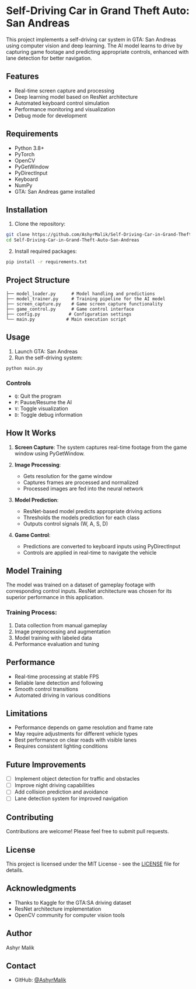 # Self-Driving Car in Grand Theft Auto: San Andreas

This project implements a self-driving car system in GTA: San Andreas using computer vision and deep learning. The AI model learns to drive by capturing game footage and predicting appropriate controls, enhanced with lane detection for better navigation.

## Features

- Real-time screen capture and processing
- Deep learning model based on ResNet architecture
- Automated keyboard control simulation
- Performance monitoring and visualization
- Debug mode for development

## Requirements

- Python 3.8+
- PyTorch
- OpenCV
- PyGetWindow
- PyDirectInput
- Keyboard
- NumPy
- GTA: San Andreas game installed

## Installation

1. Clone the repository:
```bash
git clone https://github.com/AshyrMalik/Self-Driving-Car-in-Grand-Theft-Auto-San-Andreas.git
cd Self-Driving-Car-in-Grand-Theft-Auto-San-Andreas
```

2. Install required packages:
```bash
pip install -r requirements.txt
```

## Project Structure

```
├── model_loader.py      # Model handling and predictions
├── model_trainer.py     # Training pipeline for the AI model
├── screen_capture.py    # Game screen capture functionality
├── game_control.py      # Game control interface
├── config.py           # Configuration settings
└── main.py            # Main execution script
```

## Usage

1. Launch GTA: San Andreas
2. Run the self-driving system:
```bash
python main.py
```

### Controls
- `Q`: Quit the program
- `P`: Pause/Resume the AI
- `V`: Toggle visualization
- `D`: Toggle debug information

## How It Works

1. **Screen Capture**: The system captures real-time footage from the game window using PyGetWindow.

2. **Image Processing**:
   - Gets resolution for the game window
   - Captures frames are processed and normalized
   - Processed images are fed into the neural network

4. **Model Prediction**:
   - ResNet-based model predicts appropriate driving actions
   - Thresholds the models prediction for each class
   - Outputs control signals (W, A, S, D)

5. **Game Control**:
   - Predictions are converted to keyboard inputs using PyDirectInput
   - Controls are applied in real-time to navigate the vehicle

## Model Training

The model was trained on a dataset of gameplay footage with corresponding control inputs. ResNet architecture was chosen for its superior performance in this application.

### Training Process:
1. Data collection from manual gameplay
2. Image preprocessing and augmentation
3. Model training with labeled data
4. Performance evaluation and tuning

## Performance

- Real-time processing at stable FPS
- Reliable lane detection and following
- Smooth control transitions
- Automated driving in various conditions

## Limitations

- Performance depends on game resolution and frame rate
- May require adjustments for different vehicle types
- Best performance on clear roads with visible lanes
- Requires consistent lighting conditions

## Future Improvements

- [ ] Implement object detection for traffic and obstacles
- [ ] Improve night driving capabilities
- [ ] Add collision prediction and avoidance
- [ ] Lane detection system for improved navigation
      
## Contributing

Contributions are welcome! Please feel free to submit pull requests.

## License

This project is licensed under the MIT License - see the [LICENSE](LICENSE) file for details.

## Acknowledgments

- Thanks to Kaggle for the GTA:SA driving dataset
- ResNet architecture implementation
- OpenCV community for computer vision tools

## Author

Ashyr Malik

## Contact

- GitHub: [@AshyrMalik](https://github.com/AshyrMalik)
